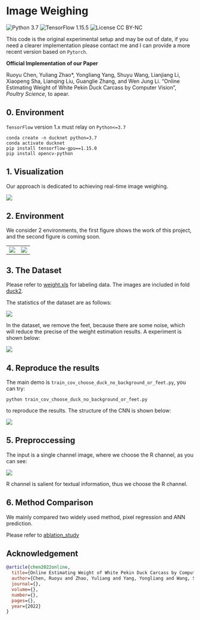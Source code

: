 # Image Weighing

![Python 3.7](https://img.shields.io/badge/python-3.7-green.svg?style=plastic)
![TensorFlow 1.15.5](https://img.shields.io/badge/tensorflow-1.15.5-green.svg?style=plastic)
![License CC BY-NC](https://img.shields.io/badge/license-MIT-green.svg?style=plastic)

This code is the original experimental setup and may be out of date, if you need a clearer implementation please contact me and I can provide a more recent version based on `Pytorch`.

**Official Implementation of our Paper**

Ruoyu Chen, Yuliang Zhao*, Yongliang Yang, Shuyu Wang, Lianjiang Li, Xiaopeng Sha, Lianqing Liu, Guanglie Zhang, and Wen Jung Li. “Online Estimating Weight of White Pekin Duck Carcass by Computer Vision”, *Poultry Science*, to apear.

## 0. Environment

`TensorFlow` version 1.x must relay on `Python<=3.7`

```shell
conda create -n ducknet python=3.7
conda activate ducknet
pip install tensorflow-gpu==1.15.0
pip install opencv-python
```

## 1. Visualization

Our approach is dedicated to achieving real-time image weighing.

![](./images/duck.gif)

## 2. Environment

We consider 2 environments, the first figure shows the work of this project, and the second figure is coming soon.

<table border-left=none border-right=none><tr>
<td width=50%><img src=images/data1.png border=none></td>
<td width=50%><img src=images/data2.png border=none></td>
</tr></table>

## 3. The Dataset

Please refer to [weight.xls](weight.xls) for labeling data. The images are included in fold [duck2](./duck2).

The statistics of the dataset are as follows:

![](./images/Fig2.png)

In the dataset, we remove the feet, because there are some noise, which will reduce the precise of the weight estimation results. A experiment is shown below:

![](./images/FigA3.png)

## 4. Reproduce the results 

The main demo is `train_cov_choose_duck_no_background_or_feet.py`, you can try:

```
python train_cov_choose_duck_no_background_or_feet.py
```

to reproduce the results. The structure of the CNN is shown below:

![](./images/Fig3.png)

## 5. Preproccessing

The input is a single channel image, where we choose the R channel, as you can see:

![](./images/FigA1.png)

R channel is salient for textual information, thus we choose the R channel.

## 6. Method Comparison

We mainly compared two widely used method, pixel regression and ANN prediction.

Please refer to [ablation_study](./ablation_study)


## Acknowledgement

```bibtex
@article{chen2022online,
  title={Online Estimating Weight of White Pekin Duck Carcass by Computer Vision},
  author={Chen, Ruoyu and Zhao, Yuliang and Yang, Yongliang and Wang, Shuyu and Li, Lianjiang and Sha, Xiaopeng and Liu, Lianqing and Zhang, Guanglie and Li, Wen Jung},
  journal={},
  volume={},
  number={},
  pages={},
  year={2022}
}
```
